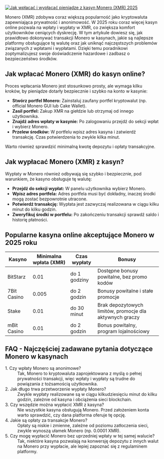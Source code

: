 [![Jak wpłacać i wypłacać pieniądze z kasyn Monero (XMR) 2025](https://123-caf.pages.dev/gitsignup.png)](https://vrmoo.ru/Bt82HjjY)

<div>     <p>Monero (XMR) zdobywa coraz większą popularność jako kryptowaluta zapewniająca prywatność i anonimowość. W 2025 roku coraz więcej kasyn online pozwala na wpłaty i wypłaty w XMR, co zwiększa komfort użytkowników ceniących dyskrecję. W tym artykule dowiesz się, jak prawidłowo dokonywać transakcji Monero w kasynach, jakie są najlepsze platformy obsługujące tę walutę oraz jak uniknąć najczęstszych problemów związanych z wpłatami i wypłatami. Dzięki temu poradnikowi zoptymalizujesz swoje doświadczenie hazardowe i zadbasz o bezpieczeństwo środków.</p>      <h2>Jak wpłacać Monero (XMR) do kasyn online?</h2>   <p>Proces wpłacania Monero jest stosunkowo prosty, ale wymaga kilku kroków, by pieniądze dotarły bezpiecznie i szybko na konto w kasynie:</p>   <ul>     <li><strong>Stwórz portfel Monero:</strong> Zainstaluj zaufany portfel kryptowalut (np. official Monero GUI lub Cake Wallet).</li>     <li><strong>Zasil portfel:</strong> Zakup XMR na giełdzie lub otrzymaj od innego użytkownika.</li>     <li><strong>Znajdź adres wpłaty w kasynie:</strong> Po zalogowaniu przejdź do sekcji wpłat i wybierz Monero.</li>     <li><strong>Przelew środków:</strong> W portfelu wpisz adres kasyna i zatwierdź transakcję. Czas potwierdzenia to zwykle kilka minut.</li>   </ul>   <p>Warto również sprawdzić minimalną kwotę depozytu i opłaty transakcyjne.</p>      <h2>Jak wypłacać Monero (XMR) z kasyn?</h2>   <p>Wypłaty w Monero również odbywają się szybko i bezpiecznie, pod warunkiem, że kasyno obsługuje tę walutę:</p>   <ul>     <li><strong>Przejdź do sekcji wypłat:</strong> W panelu użytkownika wybierz Monero.</li>     <li><strong>Wpisz adres portfela:</strong> Adres portfela musi być dokładny, inaczej środki mogą zostać bezpowrotnie utracone.</li>     <li><strong>Potwierdź transakcję:</strong> Wypłata jest zazwyczaj realizowana w ciągu kilku minut do kilku godzin.</li>     <li><strong>Zweryfikuj środki w portfelu:</strong> Po zakończeniu transakcji sprawdź saldo i historię płatności.</li>   </ul>    <h2>Popularne kasyna online akceptujące Monero w 2025 roku</h2>   <table>     <thead>       <tr>         <th>Kasyno</th>         <th>Minimalna wpłata (XMR)</th>         <th>Czas wypłaty</th>         <th>Bonusy</th>       </tr>     </thead>     <tbody>       <tr>         <td>BitStarz</td>         <td>0.01</td>         <td>do 1 godziny</td>         <td>Dostępne bonusy powitalne, bez promo kodów</td>       </tr>       <tr>         <td>7Bit Casino</td>         <td>0.005</td>         <td>do 2 godzin</td>         <td>Bonusy powitalne i stałe promocje</td>       </tr>       <tr>         <td>Stake</td>         <td>0.01</td>         <td>do 30 minut</td>         <td>Brak depozytowych limitów, promocje dla aktywnych graczy</td>       </tr>       <tr>         <td>mBit Casino</td>         <td>0.01</td>         <td>do 2 godzin</td>         <td>Bonus powitalny, program lojalnościowy</td>       </tr>     </tbody>   </table>    <h2>FAQ - Najczęściej zadawane pytania dotyczące Monero w kasynach</h2>   <dl>     <dt>1. Czy wpłaty Monero są anonimowe?</dt>     <dd>Tak, Monero to kryptowaluta zaprojektowana z myślą o pełnej prywatności transakcji, więc wpłaty i wypłaty są trudne do powiązania z tożsamością użytkownika.</dd>          <dt>2. Jak długo trwa przetworzenie wypłaty Monero?</dt>     <dd>Zwykle wypłaty realizowane są w ciągu kilkudziesięciu minut do kilku godzin, zależnie od kasyna i obciążenia sieci blockchain.</dd>          <dt>3. Czy wszędzie można wypłacić XMR z kasyna?</dt>     <dd>Nie wszystkie kasyna obsługują Monero. Przed założeniem konta warto sprawdzić, czy dana platforma oferuje tę opcję.</dd>          <dt>4. Jakie są opłaty za transakcje Monero?</dt>     <dd>Opłaty są niskie i zmienne, zależne od poziomu zatłoczenia sieci, zwykle wynoszą ułamek Monero (np. 0.0001 XMR).</dd>          <dt>5. Czy mogę wypłacić Monero bez uprzedniej wpłaty w tej samej walucie?</dt>     <dd>Tak, niektóre kasyna pozwalają na konwersję depozytu z innych walut na Monero przy wypłacie, ale lepiej zapoznać się z regulaminem platformy.</dd>   </dl> </div>